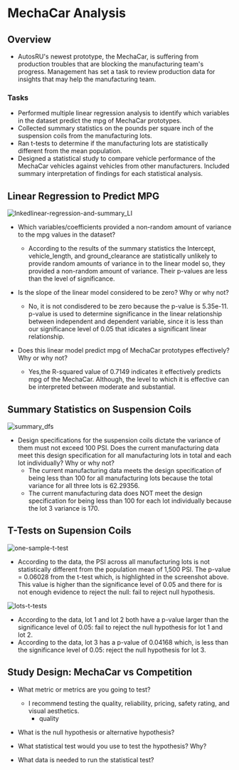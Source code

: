 # MechaCar Analysis

## Overview
- AutosRU's newest prototype, the MechaCar, is suffering from production troubles that are blocking the manufacturing team's progress. Management has set a task to review production data for insights that may help the manufacturing team.

### Tasks
  - Performed multiple linear regression analysis to identify which variables in the dataset predict the mpg of MechaCar prototypes.
  - Collected summary statistics on the pounds per square inch of the suspension coils from the manufacturing lots.
  - Ran t-tests to determine if the manufacturing lots are statistically different from the mean population.
  - Designed a statistical study to compare vehicle performance of the MechaCar vehicles against vehicles from other manufacturers. Included summary interpretation of findings for each statistical analysis.


## Linear Regression to Predict MPG

![Inkedlinear-regression-and-summary_LI](https://user-images.githubusercontent.com/78178900/122695958-7be2d780-d207-11eb-9d1e-f14d5d7eec65.jpg)

- Which variables/coefficients provided a non-random amount of variance to the mpg values in the dataset?
  - According to the results of the summary statistics the Intercept, vehicle_length, and ground_clearance are statistically unlikely to provide random amounts of variance in to the linear model so, they provided a non-random amount of variance. Their p-values are less than the level of significance.

- Is the slope of the linear model considered to be zero? Why or why not?
  - No, it is not condisdered to be zero because the p-value is 5.35e-11. p-value is used to determine significance in the linear relationship between independent and dependent variable, since it is less than our significance level of 0.05 that idicates a significant linear relationship.

- Does this linear model predict mpg of MechaCar prototypes effectively? Why or why not?
  - Yes,the R-squared value of 0.7149 indicates it effectively predicts mpg of the MechaCar. Although, the level to which it is effective can be interpreted between moderate and substantial.


## Summary Statistics on Suspension Coils

![summary_dfs](https://user-images.githubusercontent.com/78178900/122706268-25809380-d21d-11eb-9fb1-5056b95eee3f.png)

- Design specifications for the suspension coils dictate the variance of them must not exceed 100 PSI. Does the current manufacturing data meet this design specification for all manufacturing lots in total and each lot individually? Why or why not?
  - The current manufacturing data meets the design specification of being less than 100 for all manufacturing lots because the total variance for all three lots is 62.29356.
  - The current manufacturing data does NOT meet the design specification for being less than 100 for each lot individually because the lot 3 variance is 170.


## T-Tests on Supension Coils

![one-sample-t-test](https://user-images.githubusercontent.com/78178900/122708179-2ddacd80-d221-11eb-841d-f6b8cf81375a.png)

- According to the data, the PSI across all manufacturing lots is not statistically different from the population mean of 1,500 PSI. The p-value = 0.06028 from the t-test which, is highlighted in the screenshot above. This value is higher than the significance level of 0.05 and there for is not enough evidence to reject the null: fail to reject null hypothesis.

![lots-t-tests](https://user-images.githubusercontent.com/78178900/122708360-9f1a8080-d221-11eb-904c-44b4380742c7.png)

- According to the data, lot 1 and lot 2 both have a p-value larger than the significance level of 0.05: fail to reject the null hypothesis for lot 1 and lot 2.
- According to the data, lot 3 has a p-value of 0.04168 which, is less than the significance level of 0.05: reject the null hypothesis for lot 3.


## Study Design: MechaCar vs Competition

- What metric or metrics are you going to test?
  - I recommend testing the quality, reliability, pricing, safety rating, and visual aesthetics. 
    - quality

- What is the null hypothesis or alternative hypothesis?
- What statistical test would you use to test the hypothesis? Why?
- What data is needed to run the statistical test?
